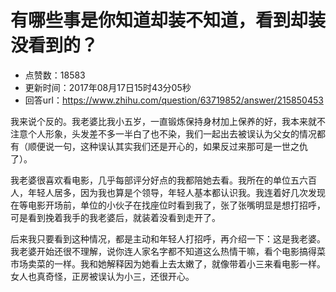 # 有哪些事是你知道却装不知道，看到却装没看到的？
- 点赞数：18583
- 更新时间：2017年08月17日15时43分05秒
- 回答url：https://www.zhihu.com/question/63719852/answer/215850453
<body>
 <p data-pid="UDOuvHQg">我来说个反的。我老婆比我小五岁，一直锻炼保持身材加上保养的好，我本来就不注意个人形象，头发差不多一半白了也不染，我们一起出去被误认为父女的情况都有（顺便说一句，这种误认其实我们还是开心的，如果反过来那可是一世之仇了）。</p>
 <p data-pid="rVY2VmyZ">我老婆很喜欢看电影，几乎每部评分好点的我都陪她去看。我所在的单位五六百人，年轻人居多，因为我也算是个领导，年轻人基本都认识我。我连着好几次发现在等电影开场前，单位的小伙子在找座位时看到我了，张了张嘴明显是想打招呼，可是看到挽着我手的我老婆后，就装着没看到走开了。</p>
 <p data-pid="45rof6Ae">后来我只要看到这种情况，都是主动和年轻人打招呼，再介绍一下：这是我老婆。我老婆开始还很不理解，说你连人家名字都不知道这么热情干嘛，看个电影搞得菜市场卖菜的一样。我和她解释因为她看上去太嫩了，就像带着小三来看电影一样。女人也真奇怪，正房被误认为小三，还很开心。</p>
</body>